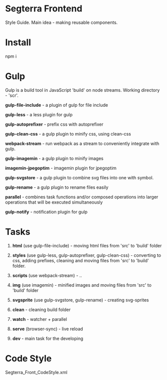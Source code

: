 # Segterra Frontend

Style Guide.
Main idea - making reusable components.

# Install

npm i

# Gulp

Gulp is a build tool in JavaScript 'build' on node streams. Working directory - 'scr'.

**gulp-file-include** - a plugin of gulp for file include

**gulp-less** - a less plugin for gulp

**gulp-autoprefixer** - prefix css with autoprefixer 

**gulp-clean-css** - a gulp plugin to minify css, using clean-css

**webpack-stream** - run webpack as a stream to conveniently integrate with gulp.

**gulp-imagemin** - a gulp plugin to minify images

**imagemin-jpegoptim** - imagemin plugin for jpegoptim 

**gulp-svgstore** - a gulp plugin to combine svg files into one with symbol.
 
**gulp-rename** - a gulp plugin to rename files easily

**parallel** - combines task functions and/or composed operations into larger operations that will be executed simultaneously

**gulp-notify** - notification plugin for gulp  


# Tasks

1. **html** (use gulp-file-include) - moving html files from 'src' to 'build' folder 

2. **styles** (use gulp-less, gulp-autoprefixer, gulp-clean-css) - converting to css, adding prefixes, cleaning and moving files from 'src' to 'build' folder.

3. **scripts** (use webpack-stream) - ..

4. **img** (use imagemin) - minified images and moving files from 'src' to 'build' folder  

5. **svgsprite** (use gulp-svgstore, gulp-rename) - creating svg-sprites

6. **clean** - cleaning build folder

7. **watch** - watcher + parallel

8. **serve** (browser-sync) - live reload

9. **dev** - main task for the developing


 # Code Style

Segterra_Front_CodeStyle.xml
